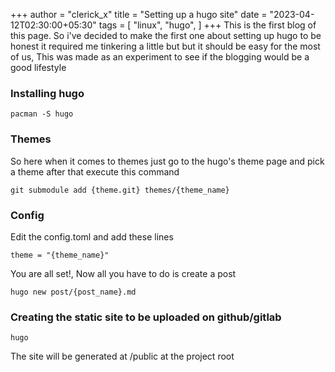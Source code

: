 +++
author = "clerick_x"
title = "Setting up a hugo site"
date = "2023-04-12T02:30:00+05:30"
tags = [
    "linux",
    "hugo",
]
+++
This is the first blog of this page. So i've decided to make the first one about setting up hugo
to be honest it required me tinkering a little but but it should be easy for the most of us, This 
was made as an experiment to see if the blogging would be a good lifestyle

<!--more-->

### Installing hugo
```
pacman -S hugo
```

### Themes
So here when it comes to themes just go to the hugo's theme page and pick a theme after that execute this command
```
git submodule add {theme.git} themes/{theme_name}
```

### Config
Edit the config.toml and add these lines
```
theme = "{theme_name}"
```

You are all set!, Now all you have to do is create a post
```
hugo new post/{post_name}.md
```

### Creating the static site to be uploaded on github/gitlab
```
hugo
```
The site will be generated at /public at the project root